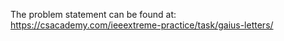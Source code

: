 The problem statement can be found at: https://csacademy.com/ieeextreme-practice/task/gaius-letters/
